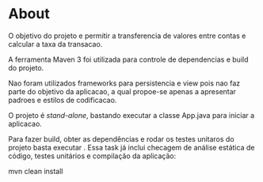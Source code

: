 # About #
O objetivo do projeto e permitir a transferencia de valores entre contas e calcular a taxa da transacao.

A ferramenta Maven 3 foi utilizada para controle de dependencias e build do projeto.

Nao foram utilizados frameworks para persistencia e view pois nao faz parte do objetivo da aplicacao, a qual propoe-se apenas a apresentar padroes e estilos de codificacao.

O projeto é *stand-alone*, bastando executar a classe App.java para iniciar a aplicacao.

Para fazer build, obter as dependências e rodar os testes unitaros do projeto basta executar . Essa task já inclui checagem de análise estática de código, testes unitários e compilação da aplicação:

mvn clean install


